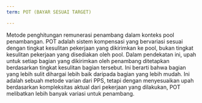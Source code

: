 ```yaml
---
term: POT (BAYAR SESUAI TARGET)

---
```

Metode penghitungan remunerasi penambang dalam konteks pool penambangan. POT adalah sistem kompensasi yang bervariasi sesuai dengan tingkat kesulitan pekerjaan yang dikirimkan ke pool, bukan tingkat kesulitan pekerjaan yang disediakan oleh pool. Dalam pendekatan ini, upah untuk setiap bagian yang dikirimkan oleh penambang ditetapkan berdasarkan tingkat kesulitan bagian tersebut. Ini berarti bahwa bagian yang lebih sulit dihargai lebih baik daripada bagian yang lebih mudah. Ini adalah sebuah metode varian dari PPS, tetapi dengan menyesuaikan upah berdasarkan kompleksitas aktual dari pekerjaan yang dilakukan, POT melibatkan lebih banyak variasi untuk penambang.